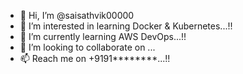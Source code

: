 - 👋 Hi, I’m @saisathvik00000
- 👀 I’m interested in learning Docker & Kubernetes...!!
- 🌱 I’m currently learning AWS DevOps...!!
- 💞️ I’m looking to collaborate on ...
- 📫 Reach me on +9191********...!!

<!---
saisathvik00000/saisathvik00000 is a ✨ special ✨ repository because its `README.md` (this file) appears on your GitHub profile.
You can click the Preview link to take a look at your changes.
--->
